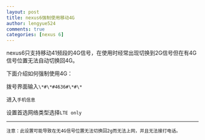 ```yaml
---
layout: post
title: nexus6强制使用移动4G
author: lengyue524
comments: true
categories: [nexus 6]
---
```

nexus6只支持移动41频段的4G信号，在使用时经常出现切换到2G信号但在有4G信号位置无法自动切换回4G。

下面介绍如何强制使用4G：

拨号界面输入`\*#\*#4636#\*#\*`

进入`手机信息`

设置首选网络类型选择`LTE only`

---- 
`注意：此设置可能导致在无4G信号位置无法切换回2g而无法上网，并且无法接打电话。`